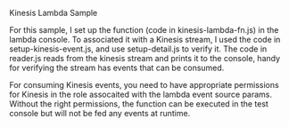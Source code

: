 Kinesis Lambda Sample

For this sample, I set up the function (code in kinesis-lambda-fn.js) in the
lambda console. To associated it with a Kinesis stream, I used the code in
setup-kinesis-event.js, and use setup-detail.js to verify it. The code
in reader.js reads from the kinesis stream and prints it to the console,
handy for verifying the stream has events that can be consumed.

For consuming Kinesis events, you need to have appropriate permissions for
Kinesis in the role assocaited with the lambda event source params. Without
the right permissions, the function can be executed in the test console but will
not be fed any events at runtime.
